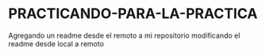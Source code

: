# PRACTICANDO-PARA-LA-PRACTICA
Agregando un readme desde el remoto a mi repositorio
modificando el readme desde local a remoto

